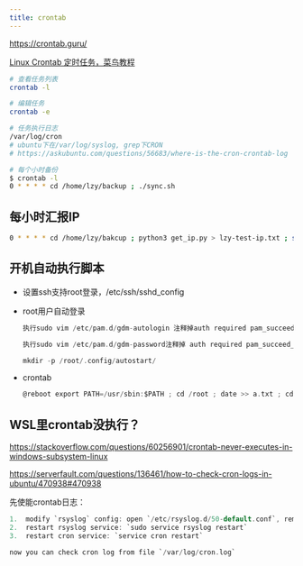 ```yaml
---
title: crontab
---
```


https://crontab.guru/

[Linux Crontab 定时任务，菜鸟教程](https://www.runoob.com/w3cnote/linux-crontab-tasks.html)

```sh
# 查看任务列表
crontab -l
```

```sh
# 编辑任务
crontab -e
```

```sh
# 任务执行日志
/var/log/cron
# ubuntu下在/var/log/syslog, grep下CRON
# https://askubuntu.com/questions/56683/where-is-the-cron-crontab-log
```

```sh
# 每个小时备份
$ crontab -l
0 * * * * cd /home/lzy/backup ; ./sync.sh
```

## 每小时汇报IP

```sh
0 * * * * cd /home/lzy/bakcup ; python3 get_ip.py > lzy-test-ip.txt ; scp lzy-test-ip.txt ci@ci: ; scp lzy-test-ip.txt lzy@lzy:~/Nutstore\\\ Files/Nutstore
```

## 开机自动执行脚本

- 设置ssh支持root登录，/etc/ssh/sshd_config

- root用户自动登录
    
    ```c
    执行sudo vim /etc/pam.d/gdm-autologin 注释掉auth required pam_succeed_if.so user != root quiet_success这一行(第三行左右)
    
    执行sudo vim /etc/pam.d/gdm-password注释掉 auth required pam_succeed_if.so user != root quiet_success这一行(第三行左右)
    ```
    
    ```c
    mkdir -p /root/.config/autostart/
    ```
    
- crontab
    
    ```c
    @reboot export PATH=/usr/sbin:$PATH ; cd /root ; date >> a.txt ; cd /root/ait/white_box_test/test_case/zns/warm_reboot ; python zns_warm_reboot_during_fio_test.py
    ```

## WSL里crontab没执行？

https://stackoverflow.com/questions/60256901/crontab-never-executes-in-windows-subsystem-linux

https://serverfault.com/questions/136461/how-to-check-cron-logs-in-ubuntu/470938#470938

先使能crontab日志：

```c
1.  modify `rsyslog` config: open `/etc/rsyslog.d/50-default.conf`, remove `#` before `cron.*`
2.  restart rsyslog service: `sudo service rsyslog restart`
3.  restart cron service: `service cron restart`

now you can check cron log from file `/var/log/cron.log`
```
